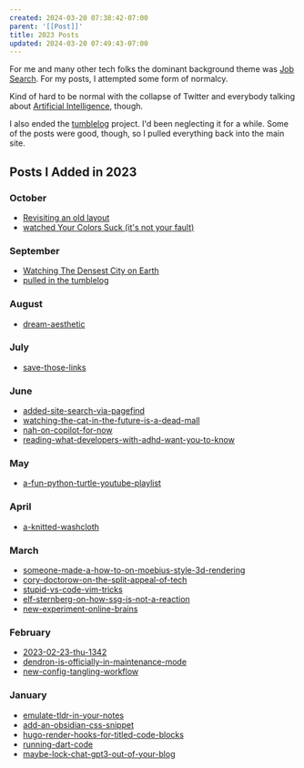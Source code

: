 ```yaml
---
created: 2024-03-20 07:38:42-07:00
parent: '[[Post]]'
title: 2023 Posts
updated: 2024-03-20 07:49:43-07:00
---
```


For me and many other tech folks the dominant background theme was [Job Search](Job%20Search.md). For my posts, I attempted some form of normalcy.

Kind of hard to be normal with the collapse of Twitter and everybody talking about [Artificial Intelligence](Artificial%20Intelligence.md), though. 

I also ended the [tumblelog](tumblelog.md) project. I'd been neglecting it for a while. Some of the posts were good, though, so I pulled everything back into the main site.

## Posts I Added in 2023

### October

* [Revisiting an old layout](../post/2023/10/Revisiting%20an%20old%20layout.md)
* [watched Your Colors Suck (it's not your fault)](../post/2023/10/watched%20Your%20Colors%20Suck%20%28it's%20not%20your%20fault%29.md)

### September

* [Watching The Densest City on Earth](../post/2023/09/Watching%20The%20Densest%20City%20on%20Earth.md)
* [pulled in the tumblelog](../post/2023/09/pulled%20in%20the%20tumblelog.md)

### August

* [dream-aesthetic](../post/2023/08/dream-aesthetic.md)

### July

* [save-those-links](../post/2023/07/save-those-links.md)

### June

* [added-site-search-via-pagefind](../post/2023/06/added-site-search-via-pagefind.md)
* [watching-the-cat-in-the-future-is-a-dead-mall](../post/2023/06/watching-the-cat-in-the-future-is-a-dead-mall.md)
* [nah-on-copilot-for-now](../post/2023/06/nah-on-copilot-for-now.md)
* [reading-what-developers-with-adhd-want-you-to-know](../post/2023/06/reading-what-developers-with-adhd-want-you-to-know.md)

### May

* [a-fun-python-turtle-youtube-playlist](../post/2023/05/a-fun-python-turtle-youtube-playlist.md)

### April

* [a-knitted-washcloth](../post/2023/04/a-knitted-washcloth.md)

### March

* [someone-made-a-how-to-on-moebius-style-3d-rendering](../post/2023/03/someone-made-a-how-to-on-moebius-style-3d-rendering.md)
* [cory-doctorow-on-the-split-appeal-of-tech](../post/2023/03/cory-doctorow-on-the-split-appeal-of-tech.md)
* [stupid-vs-code-vim-tricks](../post/2023/03/stupid-vs-code-vim-tricks.md)
* [elf-sternberg-on-how-ssg-is-not-a-reaction](../post/2023/03/elf-sternberg-on-how-ssg-is-not-a-reaction.md)
* [new-experiment-online-brains](../post/2023/03/new-experiment-online-brains.md)

### February

* [2023-02-23-thu-1342](../post/2023/02/2023-02-23-thu-1342.md)
* [dendron-is-officially-in-maintenance-mode](../post/2023/02/dendron-is-officially-in-maintenance-mode.md)
* [new-config-tangling-workflow](../post/2023/02/new-config-tangling-workflow.md)

### January

* [emulate-tldr-in-your-notes](../post/2023/01/emulate-tldr-in-your-notes.md)
* [add-an-obsidian-css-snippet](../post/2023/01/add-an-obsidian-css-snippet.md)
* [hugo-render-hooks-for-titled-code-blocks](../post/2023/01/hugo-render-hooks-for-titled-code-blocks.md)
* [running-dart-code](../post/2023/01/running-dart-code.md)
* [maybe-lock-chat-gpt3-out-of-your-blog](../post/2023/01/maybe-lock-chat-gpt3-out-of-your-blog.md)